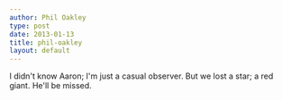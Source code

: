 ```yaml
---
author: Phil Oakley
type: post
date: 2013-01-13
title: phil-oakley
layout: default
---
```

I didn't know Aaron; I'm just a casual observer. But we lost a star; a red giant. He'll be missed.

